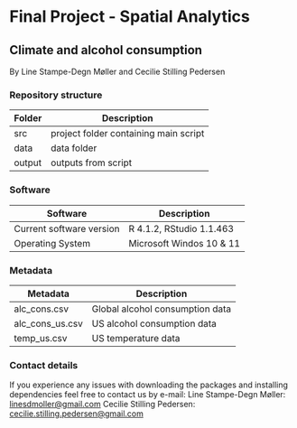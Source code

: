 # Final Project - Spatial Analytics

## Climate and alcohol consumption
By Line Stampe-Degn Møller and Cecilie Stilling Pedersen

### Repository structure

| Folder  | Description                          |
| ------- | -------------------------------------|
| src     | project folder containing main script|
| data    | data folder                          |
| output  | outputs from script                  |



### Software 

| Software                 | Description                          |
| ------------------------ | -------------------------------------|
| Current software version | R 4.1.2, RStudio 1.1.463             |
| Operating System         | Microsoft Windos 10 & 11             |



### Metadata 

| Metadata                 | Description                          |
| ------------------------ | -------------------------------------|
| alc_cons.csv             | Global alcohol consumption data      |
| alc_cons_us.csv          | US alcohol consumption data          |
| temp_us.csv              | US temperature data                  |



### Contact details
If you experience any issues with downloading the packages and installing dependencies feel free to contact us by e-mail:
Line Stampe-Degn Møller: linesdmoller@gmail.com
Cecilie Stilling Pedersen: cecilie.stilling.pedersen@gmail.com 

